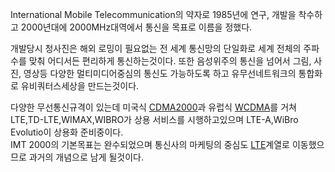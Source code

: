 International Mobile Telecommunication의 약자로 1985년에 연구, 개발을 착수하고 2000년대에
2000MHz대역에서 통신을 목표로 이름을 정했다.

개발당시 청사진은 해외 로밍이 필요없는 전 세계 통신망의 단일화로 세계 전체의 주파수를 맞춰 어디서든 편리하게 통신하는것이다. 또한
음성위주의 통신을 넘어서 그림, 사진, 영상등 다양한 멀티미디어중심의 통신도 가능하도록 하고 유무선네트워크의 통합화로 유비쿼터스세상을
만드는것이다.

다양한 무선통신규격이 있는데 미국식 [CDMA2000](CDMA2000.md)과 유럽식 [WCDMA](WCDMA.md)를 거쳐
LTE,TD-LTE,WIMAX,WIBRO가 상용 서비스를 시행하고있으며 LTE-A,WiBro Evolutio이 상용화 준비중이다.  
IMT 2000의 기본목표는 완수되었으며 통신사의 마케팅의 중심도 [LTE](LTE.md)계열로 이동했으므로 과거의 개념으로 남게
될것이다.

